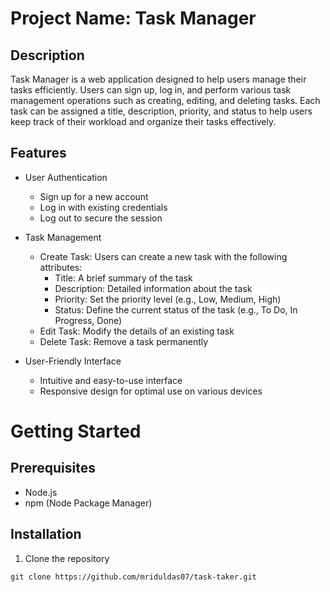 # Project Name: Task Manager

## Description
Task Manager is a web application designed to help users manage their tasks efficiently. Users can sign up, log in, and perform various task management operations such as creating, editing, and deleting tasks. Each task can be assigned a title, description, priority, and status to help users keep track of their workload and organize their tasks effectively.

## Features
- User Authentication
  - Sign up for a new account
  - Log in with existing credentials
  - Log out to secure the session

 
- Task Management
  - Create Task: Users can create a new task with the following attributes:
    - Title: A brief summary of the task
    - Description: Detailed information about the task
    - Priority: Set the priority level (e.g., Low, Medium, High)
    - Status: Define the current status of the task (e.g., To Do, In Progress, Done)
  - Edit Task: Modify the details of an existing task
  - Delete Task: Remove a task permanently
- User-Friendly Interface
  - Intuitive and easy-to-use interface
  - Responsive design for optimal use on various devices

 # Getting Started
 ## Prerequisites
   - Node.js
   - npm (Node Package Manager)
## Installation
  1. Clone the repository
  ```
git clone https://github.com/mriduldas07/task-taker.git
```
